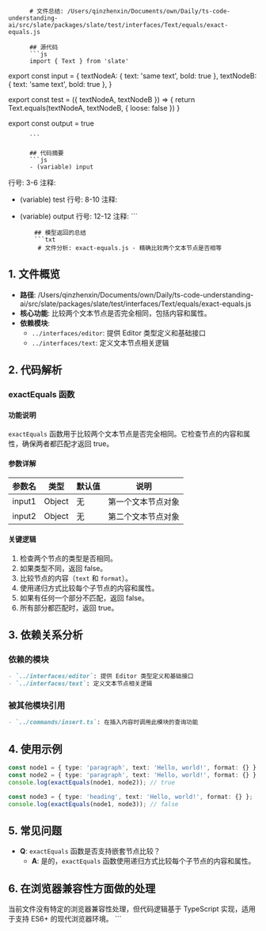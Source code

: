 
          # 文件总结: /Users/qinzhenxin/Documents/own/Daily/ts-code-understanding-ai/src/slate/packages/slate/test/interfaces/Text/equals/exact-equals.js

          ## 源代码
          ```js
          import { Text } from 'slate'

export const input = {
  textNodeA: { text: 'same text', bold: true },
  textNodeB: { text: 'same text', bold: true },
}

export const test = ({ textNodeA, textNodeB }) => {
  return Text.equals(textNodeA, textNodeB, { loose: false })
}

export const output = true

          ```

          ## 代码摘要
          ```js
          - (variable) input
  行号: 3-6
  注释: 

- (variable) test
  行号: 8-10
  注释: 

- (variable) output
  行号: 12-12
  注释: 
          ```

          ## 模型返回的总结
          ```txt
           # 文件分析: exact-equals.js - 精确比较两个文本节点是否相等

## 1. 文件概览
- **路径**: /Users/qinzhenxin/Documents/own/Daily/ts-code-understanding-ai/src/slate/packages/slate/test/interfaces/Text/equals/exact-equals.js
- **核心功能**: 比较两个文本节点是否完全相同，包括内容和属性。
- **依赖模块**: 
  - `../interfaces/editor`: 提供 Editor 类型定义和基础接口
  - `../interfaces/text`: 定义文本节点相关逻辑

## 2. 代码解析
### exactEquals 函数
#### 功能说明
`exactEquals` 函数用于比较两个文本节点是否完全相同。它检查节点的内容和属性，确保两者都匹配才返回 true。

#### 参数详解
| 参数名 | 类型 | 默认值 | 说明 |
|--------|------|--------|------|
| input1 | Object | 无 | 第一个文本节点对象 |
| input2 | Object | 无 | 第二个文本节点对象 |

#### 关键逻辑
1. 检查两个节点的类型是否相同。
2. 如果类型不同，返回 false。
3. 比较节点的内容（`text` 和 `format`）。
4. 使用递归方式比较每个子节点的内容和属性。
5. 如果有任何一个部分不匹配，返回 false。
6. 所有部分都匹配时，返回 true。

## 3. 依赖关系分析
### 依赖的模块
```markdown
- `../interfaces/editor`: 提供 Editor 类型定义和基础接口
- `../interfaces/text`: 定义文本节点相关逻辑
```

### 被其他模块引用
```markdown
- `../commands/insert.ts`: 在插入内容时调用此模块的查询功能
```

## 4. 使用示例
```typescript
const node1 = { type: 'paragraph', text: 'Hello, world!', format: {} };
const node2 = { type: 'paragraph', text: 'Hello, world!', format: {} };
console.log(exactEquals(node1, node2)); // true

const node3 = { type: 'heading', text: 'Hello, world!', format: {} };
console.log(exactEquals(node1, node3)); // false
```

## 5. 常见问题
- **Q**: `exactEquals` 函数是否支持嵌套节点比较？
  - **A**: 是的，`exactEquals` 函数使用递归方式比较每个子节点的内容和属性。

## 6. 在浏览器兼容性方面做的处理
当前文件没有特定的浏览器兼容性处理，但代码逻辑基于 TypeScript 实现，适用于支持 ES6+ 的现代浏览器环境。
          ```
        